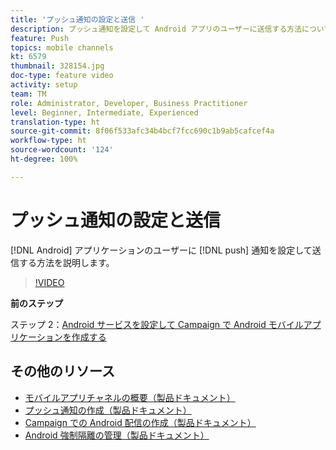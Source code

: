 ```yaml
---
title: 'プッシュ通知の設定と送信 '
description: プッシュ通知を設定して Android アプリのユーザーに送信する方法について説明します。
feature: Push
topics: mobile channels
kt: 6579
thumbnail: 328154.jpg
doc-type: feature video
activity: setup
team: TM
role: Administrator, Developer, Business Practitioner
level: Beginner, Intermediate, Experienced
translation-type: ht
source-git-commit: 8f06f533afc34b4bcf7fcc690c1b9ab5cafcef4a
workflow-type: ht
source-wordcount: '124'
ht-degree: 100%

---
```



# プッシュ通知の設定と送信

[!DNL Android] アプリケーションのユーザーに [!DNL push] 通知を設定して送信する方法を説明します。

>[!VIDEO](https://video.tv.adobe.com/v/328154?quality=12)

**前のステップ**

ステップ 2：[Android サービスを設定して Campaign で Android モバイルアプリケーションを作成する](/help/tutorial-getting-started-with-push-notifications-for-android/configuring-an-android-service-in-campaign.md)

## その他のリソース

* [モバイルアプリチャネルの概要（製品ドキュメント）](https://experienceleague.adobe.com/docs/campaign-classic/using/sending-messages/sending-push-notifications/about-mobile-app-channel.html?lang=ja#about-mobile-app-channel)
* [プッシュ通知の作成（製品ドキュメント）](https://experienceleague.adobe.com/docs/campaign-classic/using/sending-messages/sending-push-notifications/creating-notifications.html?lang=ja#sending-messages)
* [Campaign での Android 配信の作成（製品ドキュメント）](https://experienceleague.adobe.com/docs/campaign-classic/using/sending-messages/sending-push-notifications/configure-the-mobile-app/configuring-the-mobile-application-android.html?lang=ja#creating-android-delivery)
* [Android 強制隔離の管理（製品ドキュメント）](https://experienceleague.adobe.com/docs/campaign-classic/using/sending-messages/monitoring-deliveries/understanding-quarantine-management.html?lang=ja#android-quarantine)

